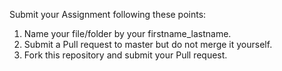 Submit your Assignment following these points: 
1. Name your file/folder by your firstname_lastname.
2. Submit a Pull request to master but do not merge it yourself.
3. Fork this repository and submit your Pull request.
